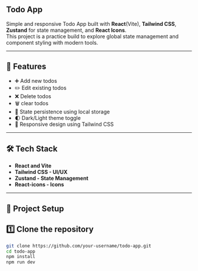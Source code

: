 ## Todo App

Simple and responsive Todo App built with **React**(Vite), **Tailwind CSS**, **Zustand** for state management, and **React Icons**.  
This project is a practice build to explore global state management and component styling with modern tools.

---
## 🚀 Features
- ➕ Add new todos  
- ✏️ Edit existing todos  
- ❌ Delete todos
- 🗑️ clear todos
- 💾 State persistence using local storage
- 🌓 Dark/Light theme toggle  
- 📱 Responsive design using Tailwind CSS  

---
## 🛠️ Tech Stack
- **React and Vite**  
- **Tailwind CSS - UI/UX**
- **Zustand - State Management**
- **React-icons - Icons**

---
## 📂 Project Setup

## 1️⃣ Clone the repository
```bash
git clone https://github.com/your-username/todo-app.git
cd todo-app
npm install
npm run dev
